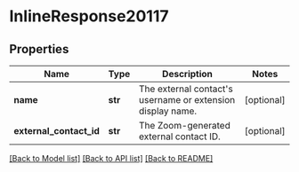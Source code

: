 # InlineResponse20117

## Properties
Name | Type | Description | Notes
------------ | ------------- | ------------- | -------------
**name** | **str** | The external contact&#x27;s username or extension display name. | [optional] 
**external_contact_id** | **str** | The Zoom-generated external contact ID. | [optional] 

[[Back to Model list]](../README.md#documentation-for-models) [[Back to API list]](../README.md#documentation-for-api-endpoints) [[Back to README]](../README.md)

